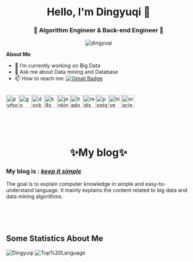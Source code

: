 <h1 align="center"> Hello, I'm Dingyuqi 👋 </h1>
<h3 align="center">🚀 Algorithm Engineer & Back-end Engineer 🚀</h3>
<p align="center"> <img src="https://komarev.com/ghpvc/?username=dingyuqi" alt="dingyuqi" /> </p>

**About Me**
- 🔭 I’m currently working on Big Data
- 💬 Ask me about Data mining and Database
- 📫 How to reach me:   [![Gmail Badge](https://img.shields.io/badge/-Gmail-c14438?style=flat-square&logo=Gmail&logoColor=white&link=mailto:shuklaraghav321.com)](mailto:dingyq2023@gmail.com)

</br>

<div style="display: flex; align-items: center;">
  <img height="35" alt="python" src="https://user-images.githubusercontent.com/25181517/183423507-c056a6f9-1ba8-4312-a350-19bcbc5a8697.png">
  <img height="35" alt="go" src="https://user-images.githubusercontent.com/25181517/192149581-88194d20-1a37-4be8-8801-5dc0017ffbbe.png">
  <img height="35" alt="docker" src="https://user-images.githubusercontent.com/25181517/117207330-263ba280-adf4-11eb-9b97-0ac5b40bc3be.png">
  <img height="35" alt="k8s" src="https://user-images.githubusercontent.com/25181517/182534006-037f08b5-8e7b-4e5f-96b6-5d2a5558fa85.png">
  <img height="35" alt="jenkins" src="https://user-images.githubusercontent.com/25181517/179090274-733373ef-3b59-4f28-9ecb-244bea700932.png">
  <img height="35" alt="hadoop" src="https://github.com/marwin1991/profile-technology-icons/assets/136815194/c7f2fa08-bb92-4898-a73e-b206be6bd573">    
  <img height="35" alt="redis" src="https://user-images.githubusercontent.com/25181517/182884894-d3fa6ee0-f2b4-4960-9961-64740f533f2a.png">
  <img height="35" alt="postgres" src="https://user-images.githubusercontent.com/25181517/117208740-bfb78400-adf5-11eb-97bb-09072b6bedfc.png">
  <img height="35" alt="hive" src="https://github.com/marwin1991/profile-technology-icons/assets/136815194/ef235485-5e32-4d25-8c49-5dbe77e50f3e">
  <img height="35" alt="oracle" src="https://user-images.githubusercontent.com/25181517/117208736-bdedc080-adf5-11eb-912f-61c7d43705f6.png">
</div>

</br></br></br>

<h1 align="center">
✨My blog✨
</h1>

### My blog is : [***keep it simple***](https://dingyuqi.com)

The goal is to explain computer knowledge in simple and easy-to-understand language. It mainly explains the content related to big data and data mining algorithms.


</br></br></br>
## Some Statistics About Me
<div align='left'>
    <picture>
        <source media="(prefers-color-scheme: dark)" srcset="https://github-readme-stats-black-zeta-98.vercel.app/api?username=dingyuqi&show_icons=true&count_private=true&include_all_commits=true&custom_title=Dingyuqi's%20Stats&hide_border=true&theme=github_dark">
        <img src='https://github-readme-stats-black-zeta-98.vercel.app/api?username=dingyuqi&show_icons=true&count_private=true&include_all_commits=true&custom_title=Dingyuqi's%20Stats&hide_border=true' alt='Dingyuqi's%20Stats'>
    </picture>
    <picture>
        <source media="(prefers-color-scheme: dark)" srcset="https://github-readme-stats-black-zeta-98.vercel.app/api/top-langs/?username=dingyuqi&custom_title=Top%20Language&theme=github_dark&langs_count=4&layout=compact&hide=html,javascript,vue,c%2B%2B&hide_border=true">
        <img src='https://github-readme-stats-black-zeta-98.vercel.app/api/top-langs/?username=dingyuqi&custom_title=Top%20Language&langs_count=4&layout=compact&hide=html,javascript,vue,c%2B%2B&hide_border=true' alt='Top%20Language'>
    </picture>
</div>

